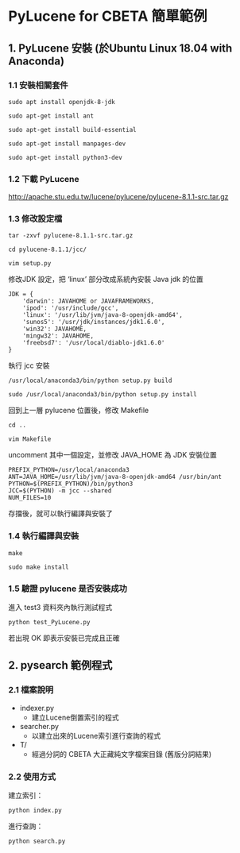 # PyLucene for CBETA 簡單範例

## 1. PyLucene 安裝 (於Ubuntu Linux 18.04 with Anaconda)

### 1.1 安裝相關套件

    sudo apt install openjdk-8-jdk

    sudo apt-get install ant

    sudo apt-get install build-essential

    sudo apt-get install manpages-dev

    sudo apt-get install python3-dev


### 1.2 下載 PyLucene

http://apache.stu.edu.tw/lucene/pylucene/pylucene-8.1.1-src.tar.gz

### 1.3 修改設定檔

    tar -zxvf pylucene-8.1.1-src.tar.gz
    
    cd pylucene-8.1.1/jcc/
    
    vim setup.py
    
修改JDK 設定，把 ‘linux’ 部分改成系統內安裝 Java jdk 的位置

    JDK = {
        'darwin': JAVAHOME or JAVAFRAMEWORKS,
        'ipod': '/usr/include/gcc',
        'linux': '/usr/lib/jvm/java-8-openjdk-amd64',
        'sunos5': '/usr/jdk/instances/jdk1.6.0',
        'win32': JAVAHOME,
        'mingw32': JAVAHOME,
        'freebsd7': '/usr/local/diablo-jdk1.6.0'
    }

執行 jcc 安裝

    /usr/local/anaconda3/bin/python setup.py build
    
    sudo /usr/local/anaconda3/bin/python setup.py install


回到上一層 pylucene 位置後，修改 Makefile

    cd ..
    
    vim Makefile

uncomment 其中一個設定，並修改 JAVA_HOME 為 JDK 安裝位置

    PREFIX_PYTHON=/usr/local/anaconda3
    ANT=JAVA_HOME=/usr/lib/jvm/java-8-openjdk-amd64 /usr/bin/ant
    PYTHON=$(PREFIX_PYTHON)/bin/python3
    JCC=$(PYTHON) -m jcc --shared
    NUM_FILES=10

存擋後，就可以執行編譯與安裝了

### 1.4 執行編譯與安裝

    make
    
    sudo make install

### 1.5 驗證 pylucene 是否安裝成功

進入 test3 資料夾內執行測試程式

    python test_PyLucene.py

若出現 OK 即表示安裝已完成且正確

## 2. pysearch 範例程式

### 2.1 檔案說明
* indexer.py
  * 建立Lucene倒置索引的程式
* searcher.py
  * 以建立出來的Lucene索引進行查詢的程式
* T/
  * 經過分詞的 CBETA 大正藏純文字檔案目錄 (舊版分詞結果)

### 2.2 使用方式

建立索引：

    python index.py

進行查詢：

    python search.py
